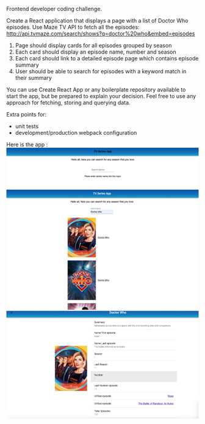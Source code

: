 Frontend developer coding challenge.

Create a React application that displays a page with a list of Doctor Who episodes.
Use Maze TV API to fetch all the episodes:
http://api.tvmaze.com/search/shows?q=doctor%20who&embed=episodes

1. Page should display cards for all episodes grouped by season
2. Each card should display an episode name, number and season
3. Each card should link to a detailed episode page which contains episode summary 
4. User should be able to search for episodes with a keyword match in their summary

You can use Create React App or any boilerplate repository available to start the app, but be prepared to explain your decision. Feel free to use any approach for fetching, storing and querying data.

Extra points for:
- unit tests
- development/production webpack configuration


Here is the app :
![website image][]
![website image 2][]
![website image 3][]


[website image]: /src/assets/image1.png "Screenshot 1"
[website image 2]: /src/assets/image4.png "Screenshot 2"
[website image 3]: /src/assets/image3.png "Screenshot 3"
